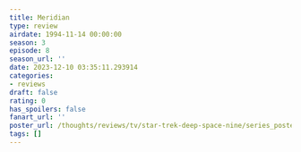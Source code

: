 ```yaml
---
title: Meridian
type: review
airdate: 1994-11-14 00:00:00
season: 3
episode: 8
season_url: ''
date: 2023-12-10 03:35:11.293914
categories:
- reviews
draft: false
rating: 0
has_spoilers: false
fanart_url: ''
poster_url: /thoughts/reviews/tv/star-trek-deep-space-nine/series_poster.jpg
tags: []
---
```



